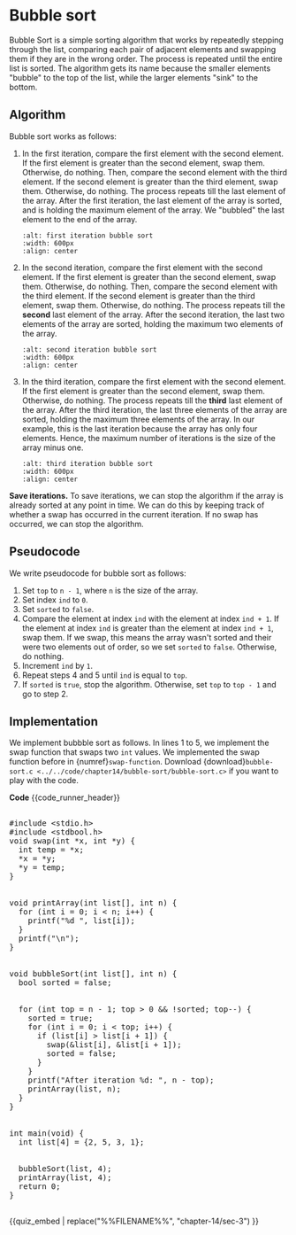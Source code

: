 # Bubble sort

Bubble Sort is a simple sorting algorithm that works by repeatedly stepping through the list, comparing each pair of adjacent elements and swapping them if they are in the wrong order. The process is repeated until the entire list is sorted. The algorithm gets its name because the smaller elements "bubble" to the top of the list, while the larger elements "sink" to the bottom.

## Algorithm

Bubble sort works as follows:

1. In the first iteration, compare the first element with the second element. If the first element is greater than the second element, swap them. Otherwise, do nothing. Then, compare the second element with the third element. If the second element is greater than the third element, swap them. Otherwise, do nothing. The process repeats till the last element of the array. After the first iteration, the last element of the array is sorted, and is holding the maximum element of the array. We "bubbled" the last element to the end of the array.

    ```{figure} ./images/first-iter-bubble-sort.png
    :alt: first iteration bubble sort
    :width: 600px
    :align: center
    ```

2. In the second iteration, compare the first element with the second element. If the first element is greater than the second element, swap them. Otherwise, do nothing. Then, compare the second element with the third element. If the second element is greater than the third element, swap them. Otherwise, do nothing. The process repeats till the **second** last element of the array. After the second iteration, the last two elements of the array are sorted, holding the maximum two elements of the array.

    ```{figure} ./images/second-iter-bubble-sort.png
    :alt: second iteration bubble sort
    :width: 600px
    :align: center
    ```

3. In the third iteration, compare the first element with the second element. If the first element is greater than the second element, swap them. Otherwise, do nothing. The process repeats till the **third** last element of the array. After the third iteration, the last three elements of the array are sorted, holding the maximum three elements of the array. In our example, this is the last iteration because the array has only four elements. Hence, the maximum number of iterations is the size of the array minus one.

    ```{figure} ./images/third-iter-bubble-sort.png
    :alt: third iteration bubble sort
    :width: 600px
    :align: center
    ```

**Save iterations.** To save iterations, we can stop the algorithm if the array is already sorted at any point in time. We can do this by keeping track of whether a swap has occurred in the current iteration. If no swap has occurred, we can stop the algorithm.

## Pseudocode

We write pseudocode for bubble sort as follows:

1. Set `top` to `n - 1`, where `n` is the size of the array.
2. Set index `ind` to `0`.
3. Set `sorted` to `false`.
4. Compare the element at index `ind` with the element at index `ind + 1`. If the element at index `ind` is greater than the element at index `ind + 1`, swap them. If we swap, this means the array wasn't sorted and their were two elements out of order, so we set `sorted` to `false`. Otherwise, do nothing.
5. Increment `ind` by `1`.
6. Repeat steps $4$ and $5$ until `ind` is equal to `top`.
7. If `sorted` is `true`, stop the algorithm. Otherwise, set `top` to `top - 1` and go to step $2$.

## Implementation

We implement bubbble sort as follows. In lines $1$ to $5$, we implement the swap function that swaps two `int` values. We implemented the swap function before in {numref}`swap-function`. Download {download}`bubble-sort.c <../../code/chapter14/bubble-sort/bubble-sort.c>` if you want to play with the code.

**Code**
{{code_runner_header}}
<pre class="code-runner-wrapper">
<code-runner language="c" highlight="1 2 3 4 5" output='After iteration 1: 2 3 1 5<br>After iteration 2: 2 1 3 5 <br>After iteration 3: 1 2 3 5<br>1 2 3 5'>
#include &lt;stdio.h&gt;
#include &lt;stdbool.h&gt;
void swap(int *x, int *y) {
  int temp = *x;
  *x = *y;
  *y = temp;
}
<br>
void printArray(int list[], int n) {
  for (int i = 0; i < n; i++) {
    printf("%d ", list[i]);
  }
  printf("\n");
}
<br>
void bubbleSort(int list[], int n) {
  bool sorted = false;
<br>
  for (int top = n - 1; top > 0 && !sorted; top--) {
    sorted = true;
    for (int i = 0; i < top; i++) {
      if (list[i] > list[i + 1]) {
        swap(&list[i], &list[i + 1]);
        sorted = false;
      }
    }
    printf("After iteration %d: ", n - top);
    printArray(list, n);
  }
}
<br>
int main(void) {
  int list[4] = {2, 5, 3, 1};
<br>
  bubbleSort(list, 4);
  printArray(list, 4);
  return 0;
}
</code-runner>
</pre>

{{quiz_embed | replace("%%FILENAME%%", "chapter-14/sec-3") }}